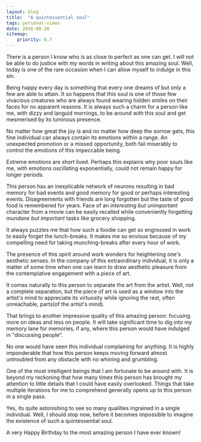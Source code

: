 ```yaml
---
layout: blog
title:  "A quintessential soul"
tags: personal-views
date: 2016-08-20
sitemap:
    priority: 0.7
---
```


There is a person I know who is as close to perfect as one can get. I will not be able to do justice with my words in writing about this amazing soul. Well, today is one of the 
rare occasion when I can allow myself to indulge in this sin.
<!--more-->

Being happy every day is something that every one dreams of but only a few are able to attain. It so happens that this soul is one of those few vivacious creatures who are always found 
wearing hidden smiles on their faces for no apparent reasons. It is always such a charm for a person like me, with dizzy and languid mornings, to be around with this soul and get 
mesmerised by its luminous presence.  

No matter how great the joy is and no matter how deep the sorrow gets, this fine individual can always contain its emotions within a range. An unexpected promotion or a missed opportunity, both
fail miserably to control the emotions of this impeccable being. 

Extreme emotions are short lived. Perhaps this explains why poor souls like me, with emotions oscillating exponentially, could not remain happy for longer periods.

This person has an inexplicable network of neurons resulting in bad memory for bad events and good memory for good or perhaps interesting events. Disagreements with friends are
long forgotten but the taste of good food is remembered for years. Face of an *interesting but unimportant* character from a movie can be easily recalled while conveniently forgetting 
*mundane but important* tasks like grocery shopping.  

It always puzzles me that how such a foodie can get so engrossed in work to easily forget the lunch-breaks. It makes me so envious because of my compelling need for taking
munching-breaks after every hour of work.
   
The presence of this spirit around work wonders for heightening one's aesthetic senses. In the company of this extraordinary individual, it is only a matter of some time 
when one can learn to draw aesthetic pleasure from the contemplative engagement with a piece of art.   

It comes naturally to this person to separate the art from the artist. Well, not a complete separation, but the piece of art is used as a window into the artist's mind to appreciate its 
virtuosity while ignoring the rest, often unreachable, parts(of the artist's mind).
  
That brings to another impressive quality of this amazing person: focusing more on ideas and less on people. It will take significant time to dig into my memory lane for memories, if any,
 where this person would have indulged in "discussing people".

No one would have seen this individual complaining for anything. It is highly imponderable that how this person keeps moving forward almost untroubled from any obstacle with no whining and grumbling.     

One of the most intelligent beings that I am fortunate to be around with. It is beyond my reckoning that how many times this person has brought my attention to little details that I could 
have easily overlooked. Things that take multiple iterations for me to comprehend generally opens up to this person in a single pass.
                       
Yes, its quite astonishing to see so many qualities ingrained in a single individual. Well, I should stop now, before it becomes impossible to imagine the existence of such a quintessential soul.

A very Happy Birthday to the most amazing person I have ever known!


